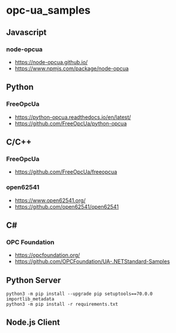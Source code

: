 # opc-ua_samples

## Javascript
### node-opcua
* https://node-opcua.github.io/
* https://www.npmjs.com/package/node-opcua
## Python
### FreeOpcUa
* https://python-opcua.readthedocs.io/en/latest/
* https://github.com/FreeOpcUa/python-opcua
## C/C++
### FreeOpcUa
* https://github.com/FreeOpcUa/freeopcua
### open62541
* https://www.open62541.org/
* https://github.com/open62541/open62541
## C#
### OPC Foundation
* https://opcfoundation.org/
* https://github.com/OPCFoundation/UA-.NETStandard-Samples

## Python Server
```
python3 -m pip install --upgrade pip setuptools==70.0.0 importlib_metadata
python3 -m pip install -r requirements.txt
```

## Node.js Client